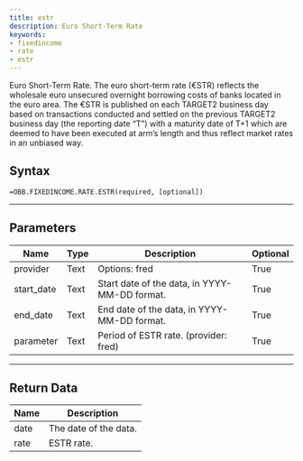 ```yaml
---
title: estr
description: Euro Short-Term Rate
keywords: 
- fixedincome
- rate
- estr
---
```


<!-- markdownlint-disable MD041 -->

Euro Short-Term Rate.  The euro short-term rate (€STR) reflects the wholesale euro unsecured overnight borrowing costs of banks located in the euro area. The €STR is published on each TARGET2 business day based on transactions conducted and settled on the previous TARGET2 business day (the reporting date “T”) with a maturity date of T+1 which are deemed to have been executed at arm’s length and thus reflect market rates in an unbiased way.

## Syntax

```excel wordwrap
=OBB.FIXEDINCOME.RATE.ESTR(required, [optional])
```

---

## Parameters

| Name | Type | Description | Optional |
| ---- | ---- | ----------- | -------- |
| provider | Text | Options: fred | True |
| start_date | Text | Start date of the data, in YYYY-MM-DD format. | True |
| end_date | Text | End date of the data, in YYYY-MM-DD format. | True |
| parameter | Text | Period of ESTR rate. (provider: fred) | True |

---

## Return Data

| Name | Description |
| ---- | ----------- |
| date | The date of the data.  |
| rate | ESTR rate.  |
